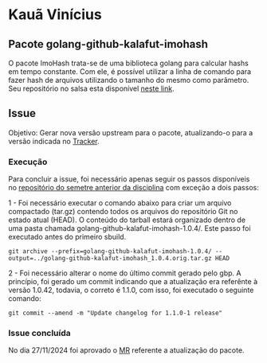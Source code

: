 # Kauã Vinícius

## Pacote golang-github-kalafut-imohash

O pacote ImoHash trata-se de uma biblioteca golang para calcular hashs em tempo constante. Com ele, é possível utilizar a linha de comando para fazer hash de arquivos utilizando o tamanho do mesmo como parâmetro. Seu repositório no salsa esta disponível [neste link](https://salsa.debian.org/go-team/packages/golang-github-kalafut-imohash). 

## Issue 

Objetivo: Gerar nova versão upstream para o pacote, atualizando-o para a versão indicada no [Tracker](https://tracker.debian.org/pkg/golang-github-kalafut-imohash).

### Execução

Para concluir a issue, foi necessário apenas seguir os passos disponíveis no [repositório do semetre anterior da disciplina](https://mylena-angelica.github.io/Debian-GCES-24.1/tutoriais/atualizacao_upstream/) com exceção a dois passos: </br>

1 - Foi necessário executar o comando abaixo para criar um arquivo compactado (tar.gz) contendo todos os arquivos do repositório Git no estado atual (HEAD). O conteúdo do tarball estará organizado dentro de uma pasta chamada golang-github-kalafut-imohash-1.0.4/. Este passo foi executado antes do primeiro sbuild.

```
git archive --prefix=golang-github-kalafut-imohash-1.0.4/ --output=../golang-github-kalafut-imohash_1.0.4.orig.tar.gz HEAD
```

2 - Foi necessário alterar o nome do último commit gerado pelo gbp. A princípio, foi gerado um commit indicando que a atualização era referênte à versão 1.0.42, todavia, o correto é 1.1.0, com isso, foi executado o seguinte comando:  </br>

```
git commit --amend -m "Update changelog for 1.1.0-1 release"
```

### Issue concluída 
No dia 27/11/2024 foi aprovado o [MR](https://salsa.debian.org/go-team/packages/golang-github-kalafut-imohash/-/merge_requests/2) referente a atualização do pacote.
